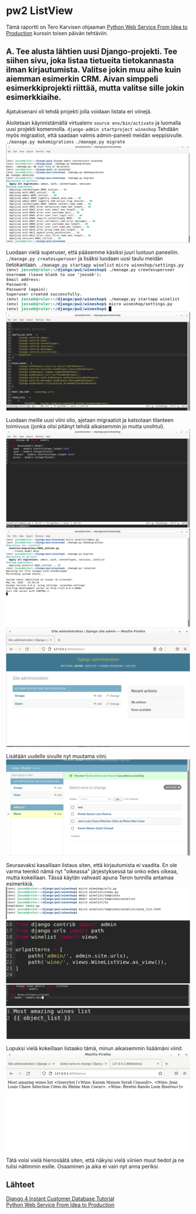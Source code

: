 # pw2 ListView

Tämä raportti on Tero Karvisen ohjaaman [Python Web Service From Idea to Production](https://terokarvinen.com/2021/python-web-service-from-idea-to-production-2022/#pw1-hello-dj-a) kurssin toisen päivän tehtäviin.

## A. Tee alusta lähtien uusi Django-projekti. Tee siihen sivu, joka listaa tietueita tietokannasta ilman kirjautumista. Valitse jokin muu aihe kuin aiemman esimerkin CRM. Aivan simppeli esimerkkiprojekti riittää, mutta valitse sille jokin esimerkkiaihe.

Ajatuksenani oli tehdä projekti jolla voidaan listata eri viinejä.

Aloitetaan käynnistämällä virtualenv `source env/bin/activate` ja luomalla uusi projekti komennolla. `django-admin startproject wineshop`  Tehdään myös migraatiot, että saadaan valmis admin-paneeli meidän weppisivulle. `./manage.py makemigrations` `./manage.py migrate`
![image](pics/alkupw2.jpg)

Luodaan vielä superuser, että pääsemme käsiksi juuri luotuun paneeliin. `./manage.py createsuperuser` ja lisäksi luodaan uusi taulu meidän tietokantaan. `./manage.py startapp winelist` `micro wineshop/settings.py`
![Image](pics/sudojaapp.jpg)
![Image](pics/settingswine.jpg)

Luodaan meille uusi viini olio, ajetaan migraatiot ja katsotaan tilanteen toimivuus (jonka olisi pitänyt tehdä aikaisemmin jo mutta unohtui).
![Image](pics/models.jpg)
![Image](pics/run.jpg)
![Image](pics/toimiisivu.jpg)

Lisätään uudelle sivulle nyt muutama viini.
![Image](pics/viinit.jpg)

Seuraavaksi kasaillaan listaus siten, että kirjautumista ei vaadita. En ole varma teenkö nämä nyt "oikeassa" järjestyksessä tai onko edes oikeaa, mutta kokeillaan. Tässä käytän vahvasti apuna Teron tunnilla antamaa esimerkkiä. 
![Image](pics/komennot.jpg)
![Image](pics/fixedurlit.jpg)
![Image](pics/views.jpg)
![Image](pics/objectlist.jpg)

Lopuksi vielä kokeillaan listaako tämä, minun aikaisemmin lisäämäni viinit.
![Image](pics/toimii_final.jpg)

Tätä voisi vielä hienosäätä siten, että näkyisi vielä viinien muut tiedot ja ne tulisi nätimmin esille. Osaaminen ja aika ei vain nyt anna periksi.

## Lähteet
[Django 4 Instant Customer Database Tutorial](https://terokarvinen.com/2022/django-instant-crm-tutorial/)\
[Python Web Service From Idea to Production](https://terokarvinen.com/2021/python-web-service-from-idea-to-production-2022/#pw1-hello-dj-a)
